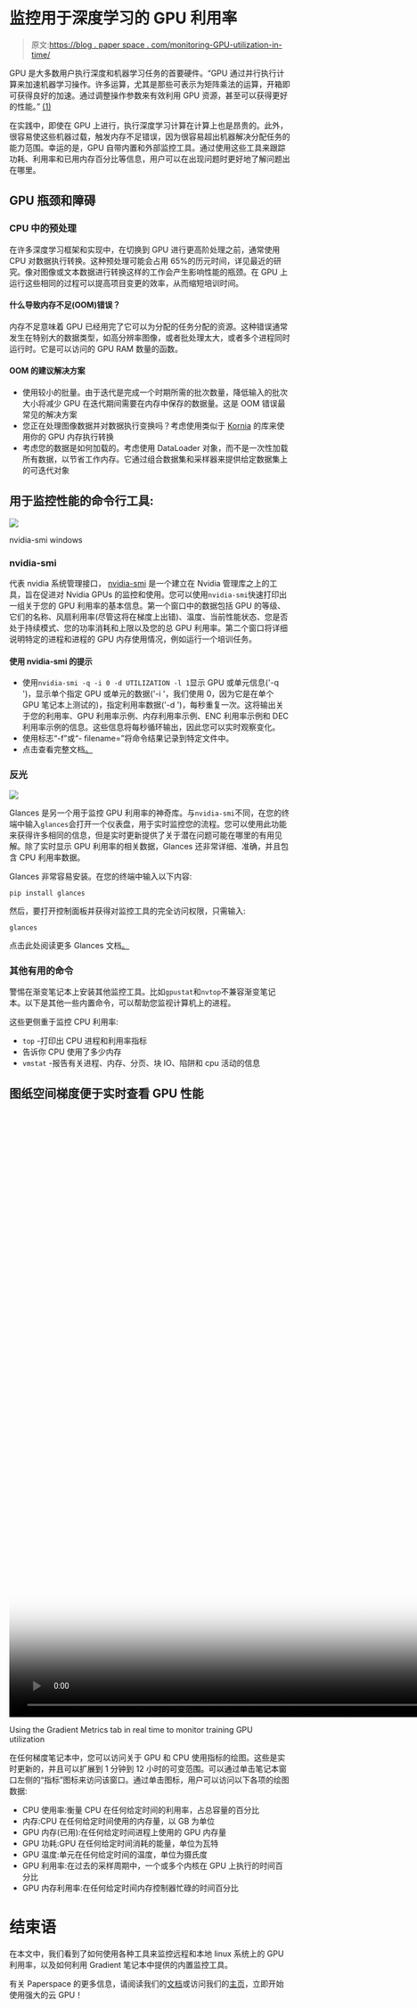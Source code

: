 # 监控用于深度学习的 GPU 利用率

> 原文:[https://blog . paper space . com/monitoring-GPU-utilization-in-time/](https://blog.paperspace.com/monitoring-gpu-utilization-in-real-time/)

GPU 是大多数用户执行深度和机器学习任务的首要硬件。“GPU 通过并行执行计算来加速机器学习操作。许多运算，尤其是那些可表示为矩阵乘法的运算，开箱即可获得良好的加速。通过调整操作参数来有效利用 GPU 资源，甚至可以获得更好的性能。” [(1)](https://docs.nvidia.com/deeplearning/performance/dl-performance-getting-started/index.html)

在实践中，即使在 GPU 上进行，执行深度学习计算在计算上也是昂贵的。此外，很容易使这些机器过载，触发内存不足错误，因为很容易超出机器解决分配任务的能力范围。幸运的是，GPU 自带内置和外部监控工具。通过使用这些工具来跟踪功耗、利用率和已用内存百分比等信息，用户可以在出现问题时更好地了解问题出在哪里。

## GPU 瓶颈和障碍

### CPU 中的预处理

在许多深度学习框架和实现中，在切换到 GPU 进行更高阶处理之前，通常使用 CPU 对数据执行转换。这种预处理可能会占用 65%的历元时间，详见最近的研究。像对图像或文本数据进行转换这样的工作会产生影响性能的瓶颈。在 GPU 上运行这些相同的过程可以提高项目变更的效率，从而缩短培训时间。

#### 什么导致内存不足(OOM)错误？

内存不足意味着 GPU 已经用完了它可以为分配的任务分配的资源。这种错误通常发生在特别大的数据类型，如高分辨率图像，或者批处理太大，或者多个进程同时运行时。它是可以访问的 GPU RAM 数量的函数。

#### OOM 的建议解决方案

*   使用较小的批量。由于迭代是完成一个时期所需的批次数量，降低输入的批次大小将减少 GPU 在迭代期间需要在内存中保存的数据量。这是 OOM 错误最常见的解决方案
*   您正在处理图像数据并对数据执行变换吗？考虑使用类似于 [Kornia](https://github.com/kornia/kornia) 的库来使用你的 GPU 内存执行转换
*   考虑您的数据是如何加载的。考虑使用 DataLoader 对象，而不是一次性加载所有数据，以节省工作内存。它通过组合数据集和采样器来提供给定数据集上的可迭代对象

## 用于监控性能的命令行工具:

![](../Images/4b24a097ed6c510bb48d5936fa7a62a5.png)

nvidia-smi windows 

### nvidia-smi

代表 nvidia 系统管理接口， [nvidia-smi](https://developer.nvidia.com/nvidia-system-management-interface) 是一个建立在 Nvidia 管理库之上的工具，旨在促进对 Nvidia GPUs 的监控和使用。您可以使用`nvidia-smi`快速打印出一组关于您的 GPU 利用率的基本信息。第一个窗口中的数据包括 GPU 的等级、它们的名称、风扇利用率(尽管这将在梯度上出错)、温度、当前性能状态、您是否处于持续模式、您的功率消耗和上限以及您的总 GPU 利用率。第二个窗口将详细说明特定的进程和进程的 GPU 内存使用情况，例如运行一个培训任务。

#### 使用 nvidia-smi 的提示

*   使用`nvidia-smi -q -i 0 -d UTILIZATION -l 1`显示 GPU 或单元信息('-q ')，显示单个指定 GPU 或单元的数据('-i '，我们使用 0，因为它是在单个 GPU 笔记本上测试的)，指定利用率数据('-d ')，每秒重复一次。这将输出关于您的利用率、GPU 利用率示例、内存利用率示例、ENC 利用率示例和 DEC 利用率示例的信息。这些信息将每秒循环输出，因此您可以实时观察变化。
*   使用标志“-f”或“- filename=”将命令结果记录到特定文件中。
*   点击查看完整文档[。](https://developer.download.nvidia.com/compute/DCGM/docs/nvidia-smi-367.38.pdf)

### 反光

![](../Images/7b77578cfe995e80b5092fa26586d0a5.png)

Glances 是另一个用于监控 GPU 利用率的神奇库。与`nvidia-smi`不同，在您的终端中输入`glances`会打开一个仪表盘，用于实时监控您的流程。您可以使用此功能来获得许多相同的信息，但是实时更新提供了关于潜在问题可能在哪里的有用见解。除了实时显示 GPU 利用率的相关数据，Glances 还非常详细、准确，并且包含 CPU 利用率数据。

Glances 非常容易安装。在您的终端中输入以下内容:

`pip install glances`

然后，要打开控制面板并获得对监控工具的完全访问权限，只需输入:

`glances`

点击此处阅读更多 Glances 文档[。](https://glances.readthedocs.io/en/latest/install.html)

### 其他有用的命令

警惕在渐变笔记本上安装其他监控工具。比如`gpustat`和`nvtop`不兼容渐变笔记本。以下是其他一些内置命令，可以帮助您监视计算机上的进程。

这些更侧重于监控 CPU 利用率:

*   `top` -打印出 CPU 进程和利用率指标
*   告诉你 CPU 使用了多少内存
*   `vmstat` -报告有关进程、内存、分页、块 IO、陷阱和 cpu 活动的信息

## 图纸空间梯度便于实时查看 GPU 性能

<video src="https://blog.paperspace.com/content/media/2022/04/metrics.mp4" poster="https://img.spacergif.org/v1/1920x1088/0a/spacer.png" width="1920" height="1088" loop="" autoplay="" muted="" playsinline="" preload="metadata" style="background: transparent url('https://blog.paperspace.com/content/images/2022/04/media-thumbnail-ember2328.jpg') 50% 50% / cover no-repeat;">0:00/<input type="range" class="kg-video-seek-slider" max="100" value="0"><button class="kg-video-playback-rate">1×</button><input type="range" class="kg-video-volume-slider" max="100" value="100"></video>

Using the Gradient Metrics tab in real time to monitor training GPU utilization

在任何梯度笔记本中，您可以访问关于 GPU 和 CPU 使用指标的绘图。这些是实时更新的，并且可以扩展到 1 分钟到 12 小时的可变范围。可以通过单击笔记本窗口左侧的“指标”图标来访问该窗口。通过单击图标，用户可以访问以下各项的绘图数据:

*   CPU 使用率:衡量 CPU 在任何给定时间的利用率，占总容量的百分比
*   内存:CPU 在任何给定时间使用的内存量，以 GB 为单位
*   GPU 内存(已用):在任何给定时间进程上使用的 GPU 内存量
*   GPU 功耗:GPU 在任何给定时间消耗的能量，单位为瓦特
*   GPU 温度:单元在任何给定时间的温度，单位为摄氏度
*   GPU 利用率:在过去的采样周期中，一个或多个内核在 GPU 上执行的时间百分比
*   GPU 内存利用率:在任何给定时间内存控制器忙碌的时间百分比

# 结束语

在本文中，我们看到了如何使用各种工具来监控远程和本地 linux 系统上的 GPU 利用率，以及如何利用 Gradient 笔记本中提供的内置监控工具。

有关 Paperspace 的更多信息，请阅读我们的[文档](https://docs.paperspace.com/)或访问我们的[主页](https://www.paperspace.com/)，立即开始使用强大的云 GPU！